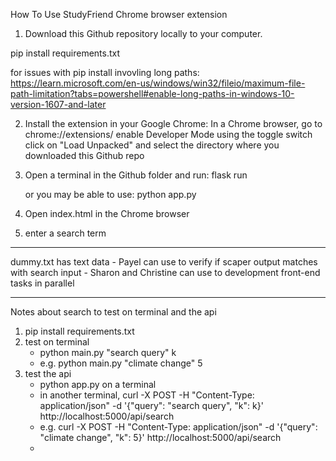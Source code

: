How To Use StudyFriend Chrome browser extension

1. Download this Github repository locally to your computer. 

pip install requirements.txt

for issues with pip install invovling long paths: https://learn.microsoft.com/en-us/windows/win32/fileio/maximum-file-path-limitation?tabs=powershell#enable-long-paths-in-windows-10-version-1607-and-later

2. Install the extension in your Google Chrome:
    In a Chrome browser, go to chrome://extensions/
    enable Developer Mode using the toggle switch
    click on "Load Unpacked" and select the directory where you downloaded this Github repo

3. Open a terminal in the Github folder and run:
    flask run 

    or you may be able to use:
    python app.py

4. Open index.html in the Chrome browser

5. enter a search term




------
dummy.txt has text data
    - Payel can use to verify if scaper output matches with search input
    - Sharon and Christine can use to development front-end tasks in parallel

------

Notes about search to test on terminal and the api
1. pip install requirements.txt
1. test on terminal
   - python main.py "search query" k
   - e.g. python main.py "climate change" 5
3. test the api
   - python app.py on a terminal
   - in another terminal, curl -X POST -H "Content-Type: application/json" -d '{"query": "search query", "k": k}' http://localhost:5000/api/search
   - e.g. curl -X POST -H "Content-Type: application/json" -d '{"query": "climate change", "k": 5}' http://localhost:5000/api/search
   - 



